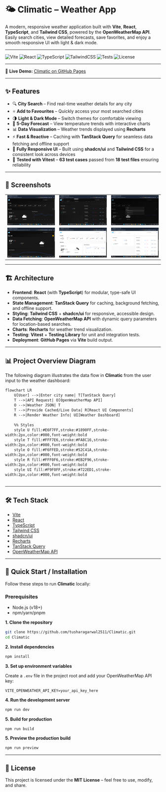 # 🌤 Climatic – Weather App  

A modern, responsive weather application built with **Vite**, **React**, **TypeScript**, and **Tailwind CSS**, powered by the **OpenWeatherMap API**.  
Easily search cities, view detailed forecasts, save favorites, and enjoy a smooth responsive UI with light & dark mode.  

---

![Vite](https://img.shields.io/badge/Vite-5.0-646CFF?logo=vite&logoColor=white)
![React](https://img.shields.io/badge/React-18.2-61DAFB?logo=react&logoColor=black)
![TypeScript](https://img.shields.io/badge/TypeScript-5.0-3178C6?logo=typescript&logoColor=white)
![TailwindCSS](https://img.shields.io/badge/TailwindCSS-3.3-38B2AC?logo=tailwind-css&logoColor=white)
![Tests](https://img.shields.io/badge/Tests-63%20passed-brightgreen)
![License](https://img.shields.io/badge/License-MIT-yellow)

---

🔗 **Live Demo:** [Climatic on GitHub Pages](https://tusharagarwal2511.github.io/Climatic)  

---

## ✨ Features  

- 🔍 **City Search** – Find real-time weather details for any city  
- ⭐ **Add to Favourites** – Quickly access your most searched cities  
- 🌗 **Light & Dark Mode** – Switch themes for comfortable viewing  
- 📅 **5-Day Forecast** – View temperature trends with interactive charts  
- 📊 **Data Visualization** – Weather trends displayed using **Recharts**  
- ⚡ **Fast & Reactive** – Caching with **TanStack Query** for seamless data fetching and offline support
- 📱 **Fully Responsive UI** – Built using **shadcn/ui** and **Tailwind CSS** for a consistent look across devices
- 🧪 **Tested with Vitest** – **63 test cases** passed from **18 test files** ensuring reliability

---

## 📸 Screenshots  

| | | |
|---|---|---|
| ![Screenshot 01](screenshots/01.png) | ![Screenshot 02](screenshots/02.png) | ![Screenshot 03](screenshots/03.png) |
| ![Screenshot 04](screenshots/04.png) | ![Screenshot 05](screenshots/05.png) | ![Screenshot 06](screenshots/06.png) |

---

## 🏗 Architecture

- **Frontend**: **React** (with **TypeScript**) for modular, type-safe UI components.  
- **State Management**: **TanStack Query** for caching, background fetching, and offline support.  
- **Styling**: **Tailwind CSS** + **shadcn/ui** for responsive, accessible design.  
- **Data Fetching**: **OpenWeatherMap API** with dynamic query parameters for location-based searches.  
- **Charts**: **Recharts** for weather trend visualization.  
- **Testing**: **Vitest** + **Testing Library** for unit and integration tests.  
- **Deployment**: **GitHub Pages** via **Vite** build output.

---

## 📊 Project Overview Diagram

The following diagram illustrates the data flow in **Climatic** from the user input to the weather dashboard:

```mermaid
flowchart LR
    U[User] -->|Enter city name| T[TanStack Query]
    T -->|API Request| O[OpenWeatherMap API]
    O -->|Weather JSON| T
    T -->|Provide Cached/Live Data| R[React UI Components]
    R -->|Render Weather Info| UI[Weather Dashboard]

    %% Styles
    style U fill:#E6F7FF,stroke:#1890FF,stroke-width:2px,color:#000,font-weight:bold
    style T fill:#FFF7E6,stroke:#FA8C16,stroke-width:2px,color:#000,font-weight:bold
    style O fill:#F6FFED,stroke:#52C41A,stroke-width:2px,color:#000,font-weight:bold
    style R fill:#FFF0F6,stroke:#EB2F96,stroke-width:2px,color:#000,font-weight:bold
    style UI fill:#F9F0FF,stroke:#722ED1,stroke-width:2px,color:#000,font-weight:bold
    
```

---

## 🛠 Tech Stack  

- [Vite](https://vitejs.dev/)  
- [React](https://react.dev/)  
- [TypeScript](https://www.typescriptlang.org/)  
- [Tailwind CSS](https://tailwindcss.com/)  
- [shadcn/ui](https://ui.shadcn.com/)  
- [Recharts](https://recharts.org/)  
- [TanStack Query](https://tanstack.com/query/latest)  
- [OpenWeatherMap API](https://openweathermap.org/api)  

---

## 🚀 Quick Start / Installation  

Follow these steps to run **Climatic** locally:

### Prerequisites

- Node.js (v18+)
- npm/yarn/pnpm

**1. Clone the repository**  
```bash
git clone https://github.com/tusharagarwal2511/Climatic.git
cd Climatic
```

**2. Install dependencies**  
```bash
npm install
```

**3. Set up environment variables**

Create a `.env` file in the project root and add your OpenWeatherMap API key:

```env
VITE_OPENWEATHER_API_KEY=your_api_key_here

```
**4. Run the development server**  
```bash
npm run dev
```

**5. Build for production**  
```bash
npm run build
```

**5. Preview the production build**  
```bash
npm run preview
```

---

## 📜 License  

This project is licensed under the **MIT License** – feel free to use, modify, and share.  
